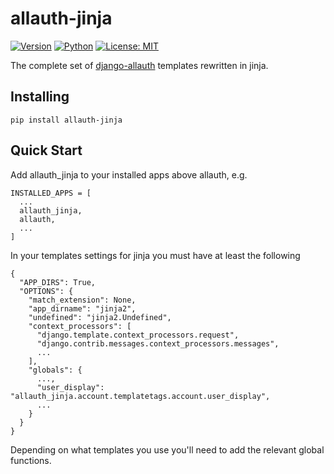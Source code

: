 # allauth-jinja
[![Version](https://img.shields.io/pypi/v/allauth-jinja?style=for-the-badge&logo=pypi&logoColor=fff)](https://pypi.org/project/allauth-jinja/)
[![Python](https://img.shields.io/pypi/pyversions/allauth-jinja?style=for-the-badge&logo=python&logoColor=fff)](https://pypi.org/project/allauth-jinja/)
[![License: MIT](https://img.shields.io/badge/license-MIT-blue?style=for-the-badge&logo=pypi&logoColor=fff)](https://www.gnu.org/licenses/gpl-3.0)

The complete set of [django-allauth](https://github.com/pennersr/django-allauth) templates rewritten in jinja.

## Installing
```pip install allauth-jinja```

## Quick Start
Add allauth_jinja to your installed apps above allauth, e.g.
```
INSTALLED_APPS = [
  ...
  allauth_jinja,
  allauth,
  ...
]
```

In your templates settings for jinja you must have at least the following
```
{
  "APP_DIRS": True,
  "OPTIONS": {
    "match_extension": None,
    "app_dirname": "jinja2",
    "undefined": "jinja2.Undefined",
    "context_processors": [
      "django.template.context_processors.request",
      "django.contrib.messages.context_processors.messages",
      ...
    ],
    "globals": {
      ...,
      "user_display": "allauth_jinja.account.templatetags.account.user_display",
      ...
    }
  }
}
```

Depending on what templates you use you'll need to add the relevant global functions.
